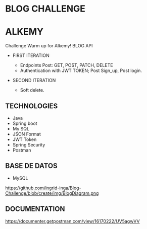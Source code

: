 # BLOG CHALLENGE
# ALKEMY

Challenge Warm up for Alkemy!
BLOG API

- FIRST ITERATION 

  + Endpoints Post: GET, POST, PATCH, DELETE
  + Authentication with JWT TOKEN; Post Sign_up, Post login.
  

                    
- SECOND ITERATION
  + Soft delete.


## TECHNOLOGIES

* Java
* Spring boot
* My SQL
* JSON Format
* JWT Token
* Spring Security
* Postman

## BASE DE DATOS

* MySQL

https://github.com/ingrid-inga/Blog-Challenge/blob/create/img/BlogDiagram.png






## DOCUMENTATION

https://documenter.getpostman.com/view/16170222/UV5agwVV
